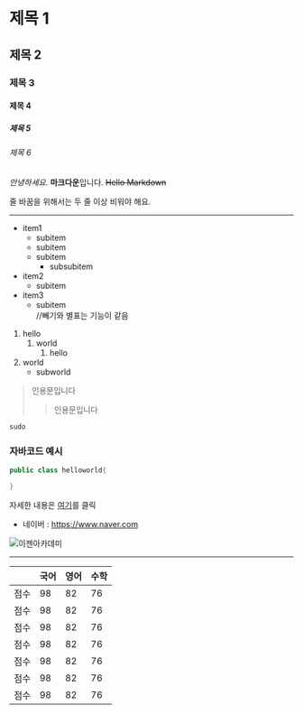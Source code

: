 # 제목 1

## 제목 2

### 제목 3


#### 제목 4


##### 제목 5


###### 제목 6


*안녕하세요.* **마크다운**입니다.
~~Hello Markdown~~

줄 바꿈을 위해서는 두 줄 이상 비워야 해요.

--- 

  - item1
    - subitem
    - subitem
    - subitem 
      - subsubitem
  - item2
    - subitem
  - item3
    - subitem<br>
//빼기와 별표는 기능이 같음

1. hello
   1. world
      1. hello
2. world
   - subworld


>인용문입니다
>   >인용문입니다


```powershell//여기에 프로그래밍 언어 입력하면 적용됨
sudo 
```

### 자바코드 예시
```java
public class helloworld{

}
```

자세한 내용은 [여기](https://www.naver.com)를 클릭

- 네이버 : <https://www.naver.com>


![이젠아카데미](coding.jpg)
<!-- 연결 된 파일은 내부에 있어야한다. 혹은 경로에 맞게 사용하면 된다. -->

---

|      | 국어 | 영어 | 수학 |
|------|------|------|------|
| 점수 | 98   | 82   | 76   |
| 점수 | 98   | 82   | 76   |
| 점수 | 98   | 82   | 76   |
| 점수 | 98   | 82   | 76   |
| 점수 | 98   | 82   | 76   |
| 점수 | 98   | 82   | 76   |
| 점수 | 98   | 82   | 76   |




